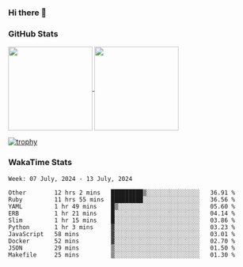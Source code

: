 ### Hi there 👋

### GitHub Stats

<a href="https://github.com/anuraghazra/github-readme-stats">
  <img align="center" height="170px" src="https://github-readme-stats.vercel.app/api/top-langs/?username=tksfjt1024&layout=compact&count_private=true&show_icons=true&show_icons=true&theme=graywhite" />
</a>
<a href="https://github.com/anuraghazra/github-readme-stats">
  <img align="center" height="170px" src="https://github-readme-stats.vercel.app/api?username=tksfjt1024&count_private=true&show_icons=true&show_icons=true&theme=graywhite" />
</a>

[![trophy](https://github-profile-trophy.vercel.app/?username=tksfjt1024)](https://github.com/ryo-ma/github-profile-trophy)

### WakaTime Stats

<!--START_SECTION:waka-->
```text
Week: 07 July, 2024 - 13 July, 2024

Other        12 hrs 2 mins   █████████▒░░░░░░░░░░░░░░░   36.91 % 
Ruby         11 hrs 55 mins  █████████░░░░░░░░░░░░░░░░   36.56 % 
YAML         1 hr 49 mins    █▒░░░░░░░░░░░░░░░░░░░░░░░   05.60 % 
ERB          1 hr 21 mins    █░░░░░░░░░░░░░░░░░░░░░░░░   04.14 % 
Slim         1 hr 15 mins    █░░░░░░░░░░░░░░░░░░░░░░░░   03.86 % 
Python       1 hr 3 mins     ▓░░░░░░░░░░░░░░░░░░░░░░░░   03.23 % 
JavaScript   58 mins         ▓░░░░░░░░░░░░░░░░░░░░░░░░   03.01 % 
Docker       52 mins         ▓░░░░░░░░░░░░░░░░░░░░░░░░   02.70 % 
JSON         29 mins         ▒░░░░░░░░░░░░░░░░░░░░░░░░   01.50 % 
Makefile     25 mins         ▒░░░░░░░░░░░░░░░░░░░░░░░░   01.30 % 
```
<!--END_SECTION:waka-->
